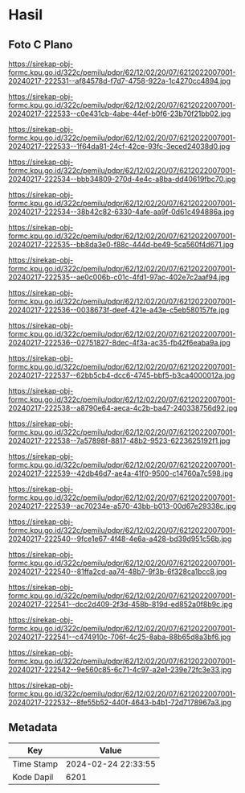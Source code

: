 # Hasil

## Foto C Plano

https://sirekap-obj-formc.kpu.go.id/322c/pemilu/pdpr/62/12/02/20/07/6212022007001-20240217-222531--af84578d-f7d7-4758-922a-1c4270cc4894.jpg

https://sirekap-obj-formc.kpu.go.id/322c/pemilu/pdpr/62/12/02/20/07/6212022007001-20240217-222533--c0e431cb-4abe-44ef-b0f6-23b70f21bb02.jpg

https://sirekap-obj-formc.kpu.go.id/322c/pemilu/pdpr/62/12/02/20/07/6212022007001-20240217-222533--1f64da81-24cf-42ce-93fc-3eced24038d0.jpg

https://sirekap-obj-formc.kpu.go.id/322c/pemilu/pdpr/62/12/02/20/07/6212022007001-20240217-222534--bbb34809-270d-4e4c-a8ba-dd40619fbc70.jpg

https://sirekap-obj-formc.kpu.go.id/322c/pemilu/pdpr/62/12/02/20/07/6212022007001-20240217-222534--38b42c82-6330-4afe-aa9f-0d61c494886a.jpg

https://sirekap-obj-formc.kpu.go.id/322c/pemilu/pdpr/62/12/02/20/07/6212022007001-20240217-222535--bb8da3e0-f88c-444d-be49-5ca560f4d671.jpg

https://sirekap-obj-formc.kpu.go.id/322c/pemilu/pdpr/62/12/02/20/07/6212022007001-20240217-222535--ae0c006b-c01c-4fd1-97ac-402e7c2aaf94.jpg

https://sirekap-obj-formc.kpu.go.id/322c/pemilu/pdpr/62/12/02/20/07/6212022007001-20240217-222536--0038673f-deef-421e-a43e-c5eb580157fe.jpg

https://sirekap-obj-formc.kpu.go.id/322c/pemilu/pdpr/62/12/02/20/07/6212022007001-20240217-222536--02751827-8dec-4f3a-ac35-fb42f6eaba9a.jpg

https://sirekap-obj-formc.kpu.go.id/322c/pemilu/pdpr/62/12/02/20/07/6212022007001-20240217-222537--62bb5cb4-dcc6-4745-bbf5-b3ca4000012a.jpg

https://sirekap-obj-formc.kpu.go.id/322c/pemilu/pdpr/62/12/02/20/07/6212022007001-20240217-222538--a8790e64-aeca-4c2b-ba47-240338756d92.jpg

https://sirekap-obj-formc.kpu.go.id/322c/pemilu/pdpr/62/12/02/20/07/6212022007001-20240217-222538--7a57898f-8817-48b2-9523-6223625192f1.jpg

https://sirekap-obj-formc.kpu.go.id/322c/pemilu/pdpr/62/12/02/20/07/6212022007001-20240217-222539--42db46d7-ae4a-41f0-9500-c14760a7c598.jpg

https://sirekap-obj-formc.kpu.go.id/322c/pemilu/pdpr/62/12/02/20/07/6212022007001-20240217-222539--ac70234e-a570-43bb-b013-00d67e29338c.jpg

https://sirekap-obj-formc.kpu.go.id/322c/pemilu/pdpr/62/12/02/20/07/6212022007001-20240217-222540--9fce1e67-4f48-4e6a-a428-bd39d951c56b.jpg

https://sirekap-obj-formc.kpu.go.id/322c/pemilu/pdpr/62/12/02/20/07/6212022007001-20240217-222540--81ffa2cd-aa74-48b7-9f3b-6f328ca1bcc8.jpg

https://sirekap-obj-formc.kpu.go.id/322c/pemilu/pdpr/62/12/02/20/07/6212022007001-20240217-222541--dcc2d409-2f3d-458b-819d-ed852a0f8b9c.jpg

https://sirekap-obj-formc.kpu.go.id/322c/pemilu/pdpr/62/12/02/20/07/6212022007001-20240217-222541--c474910c-706f-4c25-8aba-88b65d8a3bf6.jpg

https://sirekap-obj-formc.kpu.go.id/322c/pemilu/pdpr/62/12/02/20/07/6212022007001-20240217-222542--9e560c85-6c71-4c97-a2e1-239e72fc3e33.jpg

https://sirekap-obj-formc.kpu.go.id/322c/pemilu/pdpr/62/12/02/20/07/6212022007001-20240217-222532--8fe55b52-440f-4643-b4b1-72d7178967a3.jpg


## Metadata

| Key        | Value               |
| ---------- | ------------------- |
| Time Stamp | 2024-02-24 22:33:55 |
| Kode Dapil | 6201                |



